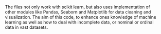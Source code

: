 The files not only work with scikit learn, but also uses implementation of other modules like Pandas, Seaborn and Matplotlib for data cleaning and visualization.
The aim of this code, to enhance ones knowledge of machine learning as well as how to deal with incomplete data, or nominal or ordinal data in vast datasets.
